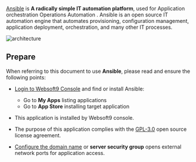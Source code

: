 [Ansible](https://www.ansible.com/) is **A radically simple IT automation platform**, used for Application orchestration Operations Automation . Ansible is an open source IT automation engine that automates provisioning, configuration management, application deployment, orchestration, and many other IT processes. 


![architecture](https://libs.websoft9.com/Websoft9/DocsPicture/zh/ansible/ansible-structure-websoft9.png)


## Prepare

When referring to this document to use **Ansible**, please read and ensure the following points:

- [Login to Websoft9 Console](./login-console) and find or install Ansible:
  - Go to **My Apps** listing applications 
  - Go to **App Store** installing target application

- This application is installed by Websoft9 console.


- The purpose of this application complies with the [GPL-3.0](https://opensource.org/licenses/GPL-3.0) open source license agreement.


- [Configure the domain name](./domain-set) or **server security group** opens external network ports for application access.
